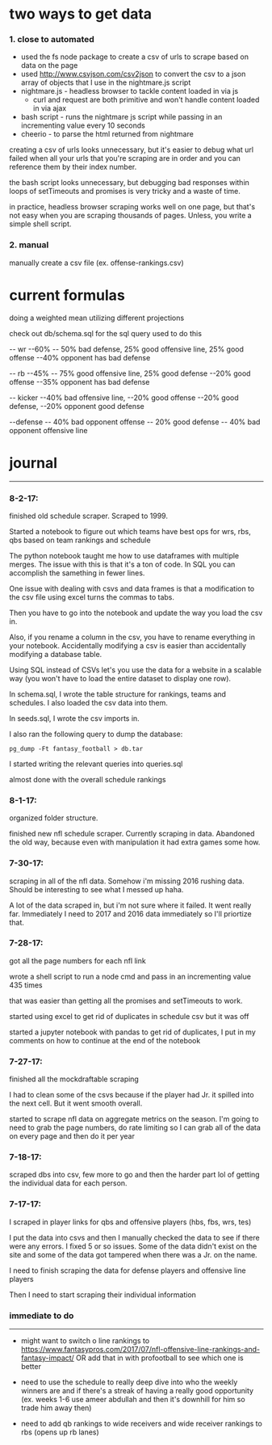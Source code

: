 # two ways to get data

### 1. close to automated

* used the fs node package to create a csv of urls to scrape based on data on the page
* used http://www.csvjson.com/csv2json to convert the csv to a json array of objects that I use in the nightmare.js script 
* nightmare.js - headless browser to tackle content loaded in via js
	* curl and request are both primitive and won't handle content loaded in via ajax
* bash script - runs the nightmare js script while passing in an incrementing value every 10 seconds
* cheerio - to parse the html returned from nightmare

creating a csv of urls looks unnecessary, but it's easier to debug what url failed when all your urls that you're scraping are in order and you can reference them by their index number.

the bash script looks unnecessary, but debugging bad responses within loops of setTimeouts and promises is very tricky and a waste of time.

in practice, headless browser scraping works well on one page, but that's not easy when you are scraping thousands of pages. Unless, you write a simple shell script.

### 2. manual

manually create a csv file (ex. offense-rankings.csv)

# current formulas

doing a weighted mean utilizing different projections

check out db/schema.sql for the sql query used to do this

-- wr
    --60%
        -- 50% bad defense, 25% good offensive line, 25% good offense
    --40% opponent has bad defense

-- rb
    --45%
        -- 75% good offensive line, 25% good defense
    --20% good offense
    --35% opponent has bad defense

-- kicker
    --40% bad offensive line,
    --20% good offense
    --20% good defense,
    --20% opponent good defense

--defense 
    -- 40% bad opponent offense
    -- 20% good defense
    -- 40% bad opponent offensive line
             
# journal
-----
### 8-2-17:

finished old schedule scraper. Scraped to 1999.

Started a notebook to figure out which teams have best ops for wrs, rbs, qbs based on team rankings and schedule

The python notebook taught me how to use dataframes with multiple merges. The issue with this is that it's a ton of code. In SQL you can accomplish the samething in fewer lines. 

One issue with dealing with csvs and data frames is that a modification to the csv file using excel turns the commas to tabs.

Then you have to go into the notebook and update the way you load the csv in.

Also, if you rename a column in the csv, you have to rename everything in your notebook. Accidentally modifying a csv is easier than accidentally modifying a database table.

Using SQL instead of CSVs let's you use the data for a website in a scalable way (you won't have to load the entire dataset to display one row).

In schema.sql, I wrote the table structure for rankings, teams and schedules. I also loaded the csv data into them.

In seeds.sql, I wrote the csv imports in.

I also ran the following query to dump the database:

```
pg_dump -Ft fantasy_football > db.tar
```

I started writing the relevant queries into queries.sql

almost done with the overall schedule rankings

### 8-1-17:

organized folder structure. 

finished new nfl schedule scraper. Currently scraping in data. Abandoned the old way, because even with manipulation it had extra games some how.

### 7-30-17:

scraping in all of the nfl data. Somehow i'm missing 2016 rushing data. Should be interesting to see what I messed up haha.

A lot of the data scraped in, but i'm not sure where it failed. It went really far. Immediately I need to 2017 and 2016 data immediately so I'll priortize that.

### 7-28-17:

got all the page numbers for each nfl link

wrote a shell script to run a node cmd and pass in an incrementing value 435 times

that was easier than getting all the promises and setTimeouts to work. 

started using excel to get rid of duplicates in schedule csv but it was off 

started a jupyter notebook with pandas to get rid of duplicates, I put in my comments on how to continue at the end of the notebook

### 7-27-17:

finished all the mockdraftable scraping

I had to clean some of the csvs because if the player had Jr. it spilled into the next cell. But it went smooth overall.

started to scrape nfl data on aggregate metrics on the season. I'm going to need to grab the page numbers, do rate limiting so I can grab all of the data on every page and then do it per year

### 7-18-17: 

scraped dbs into csv, few more to go and then the harder part lol of getting the individual data for each person.

### 7-17-17: 

I scraped in player links for qbs and offensive players (hbs, fbs, wrs, tes)

I put the data into csvs and then I manually checked the data to see if there were any errors. I fixed 5 or so issues. Some of the data didn't exist on the site and some of the data got tampered when there was a Jr. on the name.

I need to finish scraping the data for defense players and offensive line players

Then I need to start scraping their individual information

### immediate to do 
-----
* might want to switch o line rankings to https://www.fantasypros.com/2017/07/nfl-offensive-line-rankings-and-fantasy-impact/ OR add that in with profootball to see which one is better

* need to use the schedule to really deep dive into who the weekly winners are and if there's a streak of having a really good opportunity (ex. weeks 1-6 use ameer abdullah and then it's downhill for him so trade him away then)

* need to add qb rankings to wide receivers and wide receiver rankings to rbs (opens up rb lanes)


